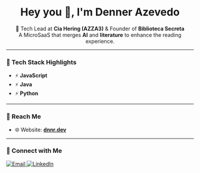 <h1 align="center">Hey you 👋, I'm Denner Azevedo</h1>

<p align="center">
🚀 Tech Lead at <strong>Cia Hering (AZZA3)</strong> & Founder of <strong>Biblioteca Secreta</strong><br/>
A MicroSaaS that merges <strong>AI</strong> and <strong>literature</strong> to enhance the reading experience.
</p>

---

### 🚀 Tech Stack Highlights

- ⚡ **JavaScript**  
- ⚡ **Java**  
- ⚡ **Python**  

---

### 📩 Reach Me

- 🌐 Website: [**dnnr.dev**](https://dnnr.dev)

---

### 🤝 Connect with Me

<p align="left">
  <a href="mailto:me@dnnr.dev" target="_blank">
    <img src="https://img.shields.io/badge/Email-me@dnnr.dev-red" alt="Email" />
  </a>
  <a href="https://www.linkedin.com/in/dnnr/" target="_blank">
    <img src="https://img.shields.io/badge/LinkedIn-dennergazevedo-blue" alt="LinkedIn" />
  </a>
</p>
